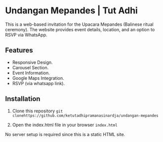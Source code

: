 
# Undangan Mepandes | Tut Adhi
This is a web-based invitation for the Upacara Mepandes (Balinese ritual ceremony). The website provides event details, location, and an option to RSVP via WhatsApp.

## Features
- Responsive Design.
- Carousel Section.
- Event Information.
- Google Maps Integration.
- RSVP (via whatsapp link).

## Installation
1. Clone this repository ```git clonehttps://github.com/ketutadhipramanasinardja/undangan-mepandes```

2.  Open the index.html file in your browser
     ```index.html```
    
No server setup is required since this is a static HTML site.
